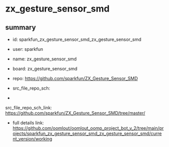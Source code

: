 # zx_gesture_sensor_smd
 
## summary 
* id: sparkfun_zx_gesture_sensor_smd_zx_gesture_sensor_smd
* user: sparkfun
* name: zx_gesture_sensor_smd
* board: zx_gesture_sensor_smd
* repo: https://github.com/sparkfun/ZX_Gesture_Sensor_SMD



* src_file_repo_sch: 
*
 src_file_repo_sch_link: https://github.com/sparkfun/ZX_Gesture_Sensor_SMD/tree/master/
* full details link: https://github.com/oomlout/oomlout_oomp_project_bot_v_2/tree/main/projects/sparkfun_zx_gesture_sensor_smd_zx_gesture_sensor_smd/current_version/working  






